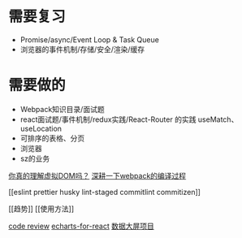 # 需要复习
- Promise/async/Event Loop & Task Queue
- 浏览器的事件机制/存储/安全/渲染/缓存

# 需要做的

- Webpack知识目录/面试题
- react面试题/事件机制/redux实践/React-Router 的实践 useMatch、useLocation
- 可排序的表格、分页
- 浏览器
- sz的业务

[你真的理解虚拟DOM吗？](https://www.bilibili.com/video/BV1iu4y1S7CB?spm_id_from=333.788.videopod.sections&vd_source=22af953ea4c09540ad1966711a2d53f0)
[深耕一下webpack的编译过程](https://www.bilibili.com/video/BV1hP411C7hf?spm_id_from=333.788.videopod.sections&vd_source=22af953ea4c09540ad1966711a2d53f0)

[[eslint prettier husky lint-staged commitlint commitizen]]


[[趋势]]
[[使用方法]]

[code review](https://github.com/bbc/simorgh/blob/latest/docs/Code-Reviews.mdx)
[echarts-for-react](https://github.com/hustcc/echarts-for-react)
[数据大屏项目](https://gitee.com/MTrun/react-big-screen#https://gitee.com/MTrun/react-big-screen-plugin)

